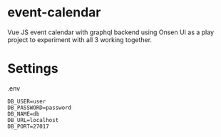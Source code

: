 # event-calendar
Vue JS event calendar with graphql backend using Onsen UI as a play project to experiment with all 3 working together.

# Settings
.env
```
DB_USER=user
DB_PASSWORD=password
DB_NAME=db
DB_URL=localhost
DB_PORT=27017
```
